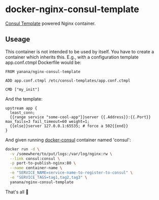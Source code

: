 # docker-nginx-consul-template

[Consul Template](https://github.com/hashicorp/consul-template) powered Nginx container.

## Useage

This container is not intended to be used by itself. You have to create a container which inherits this. E.g., with a configuration template app.conf.ctmpl Dockerfile would be:

```
FROM yanana/nginx-consul-template

ADD app.conf.ctmpl /etc/consul-templates/app.conf.ctmpl

CMD ["my_init"]
```

And the template:

```
upstream app {
  least_conn;
  {{range service "some-cool-app"}}server {{.Address}}:{{.Port}} max_fails=3 fail_timeout=60 weight=1;
  {{else}}server 127.0.0.1:65535; # force a 502{{end}}
}
```

And given running [docker-consul](https://github.com/progrium/docker-consul) container named 'consul':

```sh
docker run -d \
  -v /somewhere/to/put/logs:/var/log/nginx:rw \
  --link consul:consul \
  -p port-to-publish-nginx:80 \
  --name container-name \
  -e "SERVICE_NAME=service-name-to-register-to-consul" \
  -e "SERVICE_TAGS=tag1,tag2,tag3" \
  yanana/nginx-consul-template
```

That's all :sushi:
